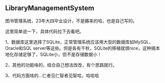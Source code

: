 ##  LibraryManagementSystem
  图书管理系统，23年大四毕业设计，不是薅来的哈，也是自己写的。
  
  这里简单说一下，具体代码拉下去看吧。
  
  1、数据库这里选择了SQLite，正常管理系统应该用大型的数据库如MySQL、Oracle和SQL server等这些。但是各有千秋，SQLite的移植就很nice，这种搞本地化存储足够了，SQLite小，但不是存储数据小！
  
  2、其他的功能啥的，结合自己想法改改，有个思路就行。
  
  3、代码方面啥的...仁者见仁智者见智哈，哈哈哈
  
